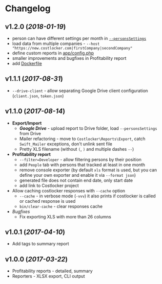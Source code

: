 
# Changelog

## v1.2.0 (_2018-01-19_)

* person can have different settings per month in [`--personsSettings`](/tests/fixtures/persons.csv#L4)
* load data from multiple companies - `--host "https://new.costlocker.com|firstCompany|secondCompany"`
* define custom reports in [app/config.php](/app/config.default.php#L6)
* smaller improvements and bugfixes in Profitability report
* add [Dockerfile](/.docker/Dockerfile)

## v1.1.1 (_2017-08-31_)

* `--drive-client` - allow separating Google Drive client configuration (`client.json`, `token.json`)

## v1.1.0 (_2017-08-14_)

* **Export/Import**
    * **_Google Drive_** - upload report to Drive folder, load `--personsSettings` from Drive
    * Mailer refactoring - move to `Costlocker\Reports\Export`, catch `Swift_Mailer` exceptions, don't unlink sent file
    * Pretty XLS filename (without `(`, `)` and multiple dashes `--`)
* **Profitability report**
    * `--filter=Developer` - allow filtering persons by their position
    * add `People` tab with persons that tracked at least in one month
    * remove console exporter (by default `xls` format is used, but you can define your own exporter and enable it via `--format json`)
    * generated file does not contain end date, only start date
    * add link to Costlocker project
* Allow caching costlocker responses with `--cache` option
    * `--cache` - in verbose mode (`-vvv`) it also prints if costlocker is called or cached response is used
    * `bin/clear-cache` - clear responses cache
* _Bugfixes_
    * Fix exporting XLS with more than 26 columns

## v1.0.1 (_2017-04-10_)

* Add tags to summary report

## v1.0.0 (_2017-03-22_)

* Profitability reports - detailed, summary
* Reporters - XLSX export, CLI output
